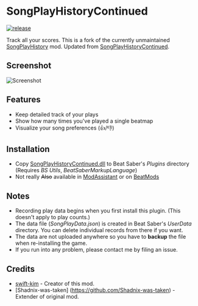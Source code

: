 ﻿# SongPlayHistoryContinued

[![release](https://img.shields.io/github/release/Shadnix-was-taken/BeatSaber-SongPlayHistoryContinued.svg)](https://github.com/bozzobrain/BeatSaber-SongPlayHistoryContinued)

Track all your scores. This is a fork of the currently unmaintained [SongPlayHistory](https://github.com/swift-kim/SongPlayHistory) mod. Updated from [SongPlayHistoryContinued](https://github.com/Shadnix-was-taken/BeatSaber-SongPlayHistoryContinued).

## Screenshot

![Screenshot](Screenshot.png)

## Features

- Keep detailed track of your plays
- Show how many times you've played a single beatmap
- Visualize your song preferences (👍/👎)

## Installation

- Copy [SongPlayHistoryContinued.dll](https://github.com/Shadnix-was-taken/BeatSaber-SongPlayHistoryContinued/releases) to Beat Saber's _Plugins_ directory (Requires _BS Utils_, _BeatSaberMarkupLanguage_)
- Not really ~~Also~~ available in [ModAssistant](https://github.com/Assistant/ModAssistant) or on [BeatMods](https://beatmods.com/#/mods)

## Notes

- Recording play data begins when you first install this plugin. (This doesn't apply to play counts.)
- The data file (_SongPlayData.json_) is created in Beat Saber's _UserData_ directory. You can delete individual records from there if you want.
- The data are not uploaded anywhere so you have to **backup** the file when re-installing the game.
- If you run into any problem, please contact me by filing an issue.

## Credits

- [swift-kim](https://github.com/swift-kim) - Creator of this mod.
- [Shadnix-was-taken] (https://github.com/Shadnix-was-taken) - Extender of original mod.
